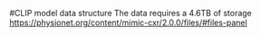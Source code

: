 #CLIP model data structure
The data requires a 4.6TB of storage
https://physionet.org/content/mimic-cxr/2.0.0/files/#files-panel